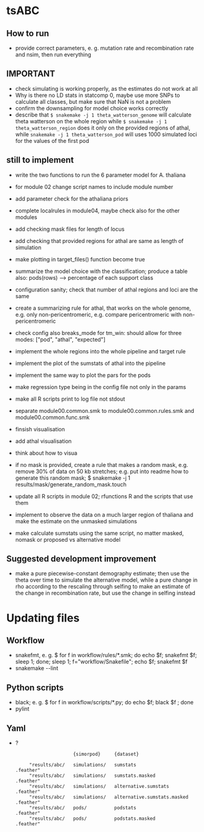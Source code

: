 # tsABC

## How to run
 + provide correct parameters, e. g. mutation rate and recombination rate and nsim, then run everything

## IMPORTANT
 + check simulating is working properly, as the estimates do not work at all
 + Why is there no LD stats in statcomp 0, maybe use more SNPs to calculate all classes, but make sure that NaN is not a problem
 + confirm the downsampling for model choice works correctly
 + describe that `$ snakemake -j 1 theta_watterson_genome` will calculate theta watterson on the whole region while `$ snakemake -j 1 theta_watterson_region` does it only on the provided regions of athal, while `snakemake -j 1 theta_watterson_pod` will uses 1000 simulated loci for the values of the first pod

## still to implement
 + write the two functions to run the 6 parameter model for A. thaliana
 + for module 02 change script names to include module number
 + add parameter check for the athaliana priors
 + complete localrules in module04, maybe check also for the other modules
 + add checking mask files for length of locus
 + add checking that provided regions for athal are same as length of simulation
 + make plotting in target_files() function become true
 + summarize the model choice with the classification; produce a table also: pods(rows) --> percentage of each support class
 + configuration sanity; check that number of athal regions and loci are the same
 + create a summarizing rule for athal, that works on the whole genome, e.g. only non-pericentromeric, e.g. compare pericentromeric with non-pericentromeric
 + check config also breaks_mode for tm_win: should allow for three modes: ["pod", "athal", "expected"]
 + implement the whole regions into the whole pipeline and target rule
 + implement the plot of the sumstats of athal into the pipeline
 + implement the same way to plot the pars for the pods
 + make regression type being in the config file not only in the params
 + make all R scripts print to log file not stdout
 + separate module00.common.smk to module00.common.rules.smk and module00.common.func.smk
 + finsish visualisation
 + add athal visualisation
 + think about how to visua

 + if no mask is provided, create a rule that makes a random mask, e.g. remove 30% of data on 50 kb stretches; e.g. put into readme how to generate this random mask; $ snakemake -j 1 results/mask/generate_random_mask.touch
 + update all R scripts in module 02; rfunctions R and the scripts that use them
 + implement to observe the data on a much larger region of thaliana and make the estimate on the unmasked simulations
 + make calculate sumstats using the same script, no matter masked, nomask or proposed vs alternative model

## Suggested development improvement
 + make a pure piecewise-constant demography estimate; then use the theta over time to simulate the alternative model, while a pure change in rho according to the rescaling through selfing to make an estimate of the change in recombination rate, but use the change in selfing instead

# Updating files

## Workflow
 + snakefmt, e. g. $ for f in workflow/rules/*.smk; do echo $f; snakefmt $f; sleep 1; done; sleep 1; f="workflow/Snakefile"; echo $f; snakefmt $f
 + snakemake --lint

## Python scripts
 + black; e. g. $ for f in workflow/scripts/*.py; do echo $f; black $f ; done
 + pylint

## Yaml
 + ?



                            {simorpod}     {dataset}

            "results/abc/   simulations/   sumstats                       .feather"
            "results/abc/   simulations/   sumstats.masked                .feather"
            "results/abc/   simulations/   alternative.sumstats           .feather"
            "results/abc/   simulations/   alternative.sumstats.masked    .feather"
            "results/abc/   pods/          podstats                       .feather"
            "results/abc/   pods/          podstats.masked                .feather"
